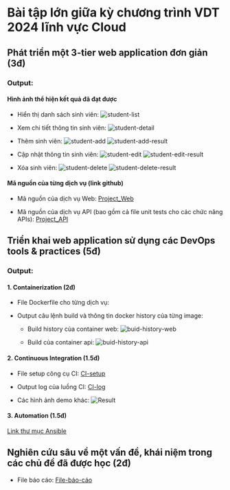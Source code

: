 # Bài tập lớn giữa kỳ chương trình VDT 2024 lĩnh vực Cloud

## Phát triển một 3-tier web application đơn giản (3đ)

### Output:

#### Hình ảnh thể hiện kết quả đã đạt được 

- Hiển thị danh sách sinh viên: ![student-list](./images/webapp/hienthi_sinhvien.png)

- Xem chi tiết thông tin sinh viên: ![student-detail](./images/webapp/xem_chitiet.png)

- Thêm sinh viên: ![student-add](./images/webapp/them_sinhvien.png)
![student-add-result](./images/webapp/them_sinhvien-result.png)

- Cập nhật thông tin sinh viên: ![student-edit](./images/webapp/thaydoi_thongtin.png)
![student-edit-result](./images/webapp/thaydoi_thongtin-result.png)

- Xóa sinh viên: ![student-delete](./images/webapp/xoa_sinhvien.png)
![student-delete-result](./images/webapp/xoa_sinhvien-result.png)

#### Mã nguồn của từng dịch vụ (link github)

- Mã nguồn của dịch vụ Web: [Project_Web](https://github.com/tienshawn/student_web)

- Mã nguồn của dịch vụ API (bao gồm cả file unit tests cho các chức năng APIs): [Project_API](https://github.com/tienshawn/student_api)


## Triển khai web application sử dụng các DevOps tools & practices (5đ)

### Output:

#### 1. Containerization (2đ)

- File Dockerfile cho từng dịch vụ: 

- Output câu lệnh build và thông tin docker history của từng image:
  
  - Build history của container web: ![buid-history-web](./images/Docker/web_history.png)

  - Build của container api: ![buid-history-api](./images/Docker/api_history.png)


#### 2. Continuous Integration (1.5đ)

- File setup công cụ CI: [CI-setup](./CI/setup.yaml)

- Output log của luồng CI: [CI-log](./CI/log.txt)

- Các hình ảnh demo khác: ![Result](./CI/image-build.png)


#### 3. Automation (1.5đ)
[Link thư mục Ansible](./Ansible/)


## Nghiên cứu sâu về một vấn đề, khái niệm trong các chủ đề đã được học (2đ)

- File báo cáo: [File-báo-cáo](./Research/Research.md)



